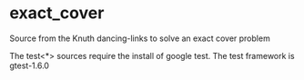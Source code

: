 exact_cover
===========

Source from the Knuth dancing-links to solve an exact cover problem

The test<*> sources require the install of google test.
The test framework is gtest-1.6.0

